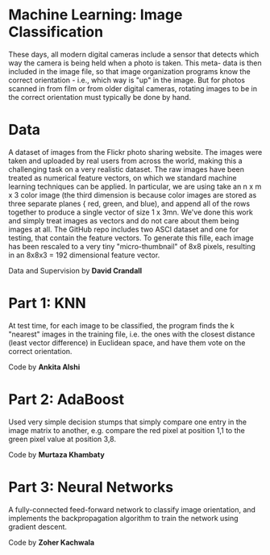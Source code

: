 # Machine Learning: Image Classification
These days, all modern digital cameras include a sensor that detects which way the camera is being held when a photo is taken. This meta-
data is then included in the image file, so that image organization programs know the correct orientation - i.e., which way is "up" in the image. But for photos scanned in from film or from older digital cameras, rotating images to be in the correct orientation must typically be done by hand.

# Data
A dataset of images from the Flickr photo sharing website. The images were taken and uploaded by real users from across the world, making this a challenging task on a very realistic dataset. The raw images have been treated as numerical feature vectors, on which we standard machine learning techniques can be applied. In particular, we are using take an n x m x 3 color image (the third dimension is because color images are stored as three separate planes { red, green, and blue), and append all of the rows together to produce a single vector of size 1 x 3mn. We've done this work and simply treat images as vectors and do not care about them being images at all. The GitHub repo includes two ASCI dataset and one for testing, that contain the feature vectors. To generate this fille, each image has been rescaled to a very tiny "micro-thumbnail" of 8x8 pixels, resulting in an 8x8x3 = 192 dimensional feature vector.

Data and Supervision by **David Crandall**

# Part 1: KNN
At test time, for each image to be classified, the program finds the k "nearest" images in the training file, i.e. the ones with the closest distance (least vector difference) in Euclidean space, and have them vote on the correct orientation.

Code by **Ankita Alshi**

# Part 2: AdaBoost
Used very simple decision stumps that simply compare one entry in the image matrix to another, e.g. compare the red pixel at position 1,1 to the green pixel value at position 3,8.

Code by **Murtaza Khambaty**

# Part 3: Neural Networks
A fully-connected feed-forward network to classify image orientation, and implements the backpropagation algorithm to train the network using gradient descent.

Code by **Zoher Kachwala**
